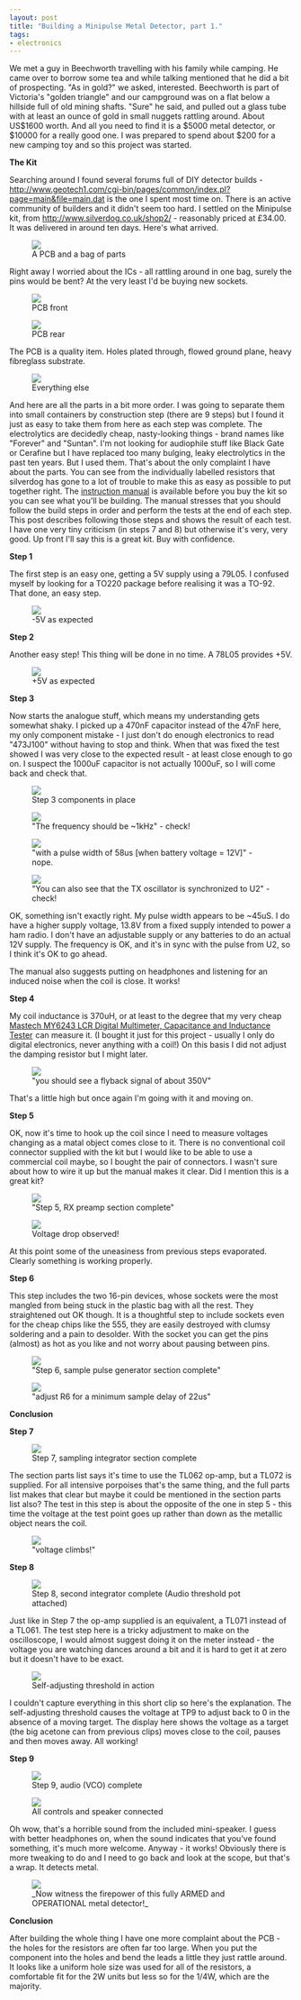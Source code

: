 ```yaml
---
layout: post
title: "Building a Minipulse Metal Detector, part 1."
tags:
- electronics
---
```


<meta charset="utf-8"> 

We met a guy in Beechworth travelling with his family while camping. He came over to borrow some tea and while talking mentioned that he did a bit of prospecting. "As in gold?" we asked, interested. Beechworth is part of Victoria's "golden triangle" and our campground was on a flat below a hillside full of old mining shafts. "Sure" he said, and pulled out a glass tube with at least an ounce of gold in small nuggets rattling around. About US$1600 worth. And all you need to find it is a $5000 metal detector, or $10000 for a really good one. I was prepared to spend about $200 for a new camping toy and so this project was started.

**The Kit**  

Searching around I found several forums full of DIY detector builds - http://www.geotech1.com/cgi-bin/pages/common/index.pl?page=main&file=main.dat is the one I spent most time on. There is an active community of builders and it didn't seem too hard. I settled on the Minipulse kit, from http://www.silverdog.co.uk/shop2/ - reasonably priced at £34.00. It was delivered in around ten days. Here's what arrived.
<figure>
<img src="{{ site.baseurl }}/assets/minipulse/Parts/as-arrived.jpg?raw=true">
<figcaption>A PCB and a bag of parts</figcaption>
</figure>
Right away I worried about the ICs - all rattling around in one bag, surely the pins would be bent? At the very least I'd be buying new sockets.
<figure>
<img src="{{ site.baseurl }}/assets/minipulse/Parts/pcb-front.jpg?raw=true">
<figcaption>PCB front</figcaption>
</figure>
<figure>
<img src="{{ site.baseurl }}/assets/minipulse/Parts/pcb-rear.jpg?raw=true">
<figcaption>PCB rear</figcaption>
</figure>
The PCB is a quality item. Holes plated through, flowed ground plane, heavy fibreglass substrate.
<figure>
<img src="{{ site.baseurl }}/assets/minipulse/Parts/everything.jpg?raw=true">
<figcaption>Everything else</figcaption>
</figure>
And here are all the parts in a bit more order. I was going to separate them into small containers by construction step (there are 9 steps) but I found it just as easy to take them from here as each step was complete. 
The electrolytics are decidedly cheap, nasty-looking things - brand names like "Forever" and "Suntan". I'm not looking for audiophile stuff like Black Gate or Cerafine but I have replaced too many bulging, leaky electrolytics in the past ten years. But I used them. That's about the only complaint I have about the parts. You can see from the individually labelled resistors that silverdog has gone to a lot of trouble to make this as easy as possible to put together right.
The <A href="http://silverdog.co.uk/shop2/library/minipulserevd.pdf" target="_blank">instruction manual</A> is available before you buy the kit so you can see what you'll be building. The manual stresses that you should follow the build steps in order and perform the tests at the end of each step. This post describes following those steps and shows the result of each test. 
I have one very tiny criticism (in steps 7 and 8) but otherwise it's very, very good. Up front I'll say this is a great kit. Buy with confidence.

**Step 1**
 
The first step is an easy one, getting a 5V supply using a 79L05. I confused myself by looking for a TO220 package before realising it was a TO-92. That done, an easy step.
<figure>
<img src="{{ site.baseurl }}/assets/minipulse/Step1/negative-supply.jpg?raw=true">
<figcaption>-5V as expected</figcaption>
</figure>

**Step 2**

Another easy step! This thing will be done in no time. A 78L05 provides +5V.

<figure>
<img src="{{ site.baseurl }}/assets/minipulse/Step2/positive-supply.jpg?raw=true">
<figcaption>+5V as expected</figcaption>
</figure>

**Step 3**

Now starts the analogue stuff, which means my understanding gets somewhat shaky. I picked up a 470nF capacitor instead of the 47nF here, my only component mistake - I just don't do enough electronics to read "473J100" without having to stop and think. When that was fixed 
the test showed I was very close to the expected result - at least close enough to go on. I suspect the 1000uF capacitor is not actually 1000uF, so I will come back and check that.

<figure>
<img src="{{ site.baseurl }}/assets/minipulse/Step3/tx-oscillator.jpg?raw=true">
<figcaption>Step 3 components in place</figcaption>
</figure>

<figure>
<img src="{{ site.baseurl }}/assets/minipulse/Step3/frequency-check.jpg?raw=true">
<figcaption>"The frequency should be ~1kHz" - check!</figcaption>
</figure>

<figure>
<img src="{{ site.baseurl }}/assets/minipulse/Step3/pulse-width.jpg?raw=true">
<figcaption>"with a pulse width of 58us [when battery voltage = 12V]" - nope.</figcaption>
</figure>

<figure>
<img src="{{ site.baseurl }}/assets/minipulse/Step3/sync-check.jpg?raw=true">
<figcaption>"You can also see that the TX oscillator is synchronized to U2" - check!</figcaption>
</figure>

OK, something isn't exactly right. My pulse width appears to be ~45uS. I do have a higher supply voltage, 13.8V from a fixed supply intended to power a ham radio. I don't have an adjustable supply or any batteries to do an actual 12V supply. The frequency is OK, and it's in sync with the pulse from U2, so I think it's OK to go ahead. 

The manual also suggests putting on headphones and listening for an induced noise when the coil is close. It works!

**Step 4**

My coil inductance is 370uH, or at least to the degree that my very cheap <a  href="http://www.amazon.com/gp/product/B00LSLDD5O/ref=as_li_tl?ie=UTF8&camp=1789&creative=9325&creativeASIN=B00LSLDD5O&linkCode=as2&tag=grayunicorn-20&linkId=SEKAZMQBJPTFBJFG">Mastech MY6243 LCR Digital Multimeter, Capacitance and Inductance Tester</a><img src="http://ir-na.amazon-adsystem.com/e/ir?t=grayunicorn-20&l=as2&o=1&a=B00LSLDD5O" width="1" height="1" border="0" alt="" style="border:none !important; margin:0px !important;" /> can measure it. (I bought it just for this project - usually I only do digital electronics, never anything with a coil!) On this basis I did not adjust the damping resistor but I might later.

<figure>
<img src="{{ site.baseurl }}/assets/minipulse/Step4/flyback.jpg?raw=true">
<figcaption>"you should see a flyback signal of about 350V"</figcaption>
</figure>

That's a little high but once again I'm going with it and moving on.

**Step 5**

OK, now it's time to hook up the coil since I need to measure voltages changing as a matal object comes close to it. There is no conventional coil connector supplied with the kit but I would like to be able to use a commercial coil maybe, so I bought the pair of connectors. I wasn't sure about how to wire it up but the manual makes it clear. Did I mention this is a great kit?

<figure>
<img src="{{ site.baseurl }}/assets/minipulse/Step5/rx-preamp.jpg?raw=true">
<figcaption>"Step 5, RX preamp section complete"</figcaption>
</figure>

<figure>
<img src="{{ site.baseurl }}/assets/minipulse/Step5/voltage-drop.m4v?raw=true">
<figcaption>Voltage drop observed!</figcaption>
</figure>

At this point some of the uneasiness from previous steps evaporated. Clearly something is working properly.

**Step 6**

This step includes the two 16-pin devices, whose sockets were the most mangled from being stuck in the plastic bag with all the rest. They straightened out OK though. It is a thoughtful step to include sockets even for the cheap chips like the 555, they are easily destroyed with clumsy soldering and a pain to desolder. With the socket you can get the pins (almost) as hot as you like and not worry about pausing between pins.

<figure>
<img src="{{ site.baseurl }}/assets/minipulse/Step6/sample-pulse-generator.jpg?raw=true">
<figcaption>"Step 6, sample pulse generator section complete"</figcaption>
</figure>

<figure>
<img src="{{ site.baseurl }}/assets/minipulse/Step6/sample-pulse-delay.jpg?raw=true">
<figcaption>"adjust R6 for a minimum sample delay of 22us"</figcaption>
</figure>

 **Conclusion**

**Step 7**

<figure>
<img src="{{ site.baseurl }}/assets/minipulse/Step7/sampling-integrator.jpg?raw=true">
<figcaption>Step 7, sampling integrator section complete</figcaption>
</figure>
 
The section parts list says it's time to use the TL062 op-amp, but a TL072 is supplied. For all intensive porpoises that's the same thing, and the full parts list makes that clear but maybe it could be mentioned in the section parts list also?
The test in this step is about the opposite of the one in step 5 - this time the voltage at the test point goes up rather than down as the metallic object nears the coil.

<figure>
<img src="{{ site.baseurl }}/assets/minipulse/Step7/voltage-climb.m4v?raw=true">
<figcaption>"voltage climbs!"</figcaption>
</figure>
 
**Step 8**

<figure>
<img src="{{ site.baseurl }}/assets/minipulse/Step8/second-integrator.jpg?raw=true">
<figcaption>Step 8, second integrator complete (Audio threshold pot attached)</figcaption>
</figure>

Just like in Step 7 the op-amp supplied is an equivalent, a TL071 instead of a TL061.
The test step here is a tricky adjustment to make on the oscilloscope, I would almost suggest doing it on the meter instead - the voltage you are watching dances around a bit and it is hard to get it at zero but it doesn't have to be exact.

<figure>
<img src="{{ site.baseurl }}/assets/minipulse/Step8/self-adjusting-threshold.m4v?raw=true">
<figcaption>Self-adjusting threshold in action</figcaption>
</figure>

I couldn't capture everything in this short clip so here's the explanation. The self-adjusting threshold causes the voltage at TP9 to adjust back to 0 in the absence of a moving target. The display here shows the voltage as a target (the big acetone can from previous clips) moves close to the coil, pauses and then moves away. All working!

**Step 9**

<figure>
<img src="{{ site.baseurl }}/assets/minipulse/Step9/complete-board.jpg?raw=true">
<figcaption>Step 9, audio (VCO) complete</figcaption>
</figure>

<figure>
<img src="{{ site.baseurl }}/assets/minipulse/Step9/connected-board.jpg?raw=true">
<figcaption>All controls and speaker connected</figcaption>
</figure>

Oh wow, that's a horrible sound from the included mini-speaker. I guess with better headphones on, when the sound indicates that you've found something, it's much more welcome. Anyway - it works! Obviously there is more tweaking to do and I need to go back and look at the scope, but that's a wrap. It detects metal.

<figure>
<img src="{{ site.baseurl }}/assets/minipulse/Step9/testing.m4v?raw=true">
<figcaption>_Now witness the firepower of this fully ARMED and OPERATIONAL metal detector!_</figcaption>
</figure>
 
**Conclusion** 
 
After building the whole thing I have one more complaint about the PCB - the holes for the resistors are often far too large. When you put the component into the holes and bend the leads a little they just rattle around. It looks like a uniform hole size was used for all of the resistors, a comfortable fit for the 2W units but less so for the 1/4W, which are the majority.

